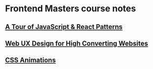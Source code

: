 # Frontend Masters course notes

## [A Tour of JavaScript & React Patterns](https://github.com/villivald/frontendmasters/tree/main/JavaScript_%26_React_Patterns)
## [Web UX Design for High Converting Websites](https://github.com/villivald/frontendmasters/tree/main/Web_UX_Design)
## [CSS Animations](https://frontendmasters.com/courses/css-animations)
